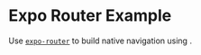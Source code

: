 # Expo Router Example

Use [`expo-router`](https://expo.github.io/router) to build native navigation using  .




